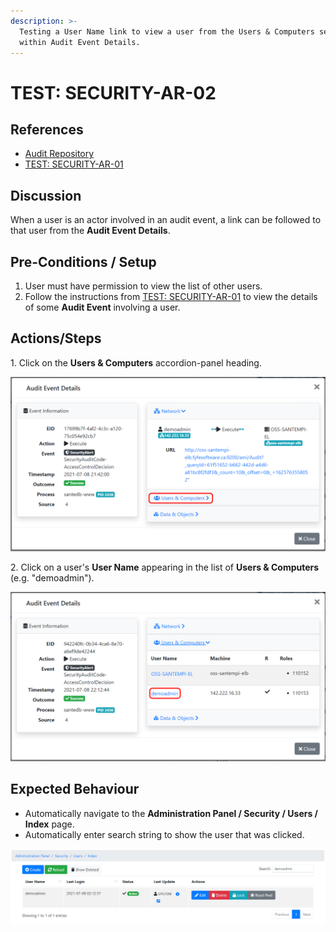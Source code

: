 ```yaml
---
description: >-
  Testing a User Name link to view a user from the Users & Computers section
  within Audit Event Details.
---
```


# TEST: SECURITY-AR-02

## References

* [Audit Repository](../../../../../../../operations-1/system-administration/security-administration/audit-repository.md)
* [TEST: SECURITY-AR-01](test-security-ar-01.md)

## Discussion

When a user is an actor involved in an audit event, a link can be followed to that user from the **Audit Event Details**.

## Pre-Conditions / Setup

1. User must have permission to view the list of other users.
2. Follow the instructions from [TEST: SECURITY-AR-01](test-security-ar-01.md) to view the details of some **Audit Event** involving a user.

## Actions/Steps

1\. Click on the **Users & Computers** accordion-panel heading.

![](<../../../../../../../.gitbook/assets/image (388).png>)

2\. Click on a user's **User Name** appearing in the list of **Users & Computers** (e.g. "demoadmin").

![](<../../../../../../../.gitbook/assets/image (389).png>)

## Expected Behaviour

* Automatically navigate to the **Administration Panel / Security / Users / Index** page.
* Automatically enter search string to show the user that was clicked.

![](<../../../../../../../.gitbook/assets/image (390).png>)
